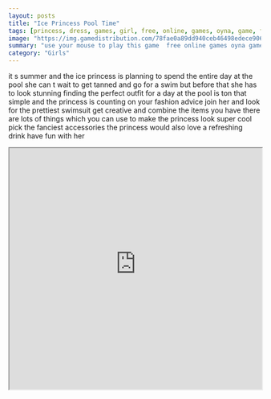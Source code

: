 ```yaml
---
layout: posts
title: "Ice Princess Pool Time"
tags: [princess, dress, games, girl, free, online, games, oyna, game, free, games, play, play, games]
image: "https://img.gamedistribution.com/78fae0a89dd940ceb46498edece906d5.jpg"
summary: "use your mouse to play this game  free online games oyna game free games play play games"
category: "Girls"
---
```


it s summer and the ice princess is planning to spend the entire day at the pool she can t wait to get tanned and go for a swim but before that she has to look stunning finding the perfect outfit for a day at the pool is ton that simple and the princess is counting on your fashion advice join her and look for the prettiest swimsuit get creative and combine the items you have there are lots of things which you can use to make the princess look super cool pick the fanciest accessories the princess would also love a refreshing drink have fun with her

<iframe width="100%" height="480px;" src="https://html5.gamedistribution.com/78fae0a89dd940ceb46498edece906d5/"></iframe>
